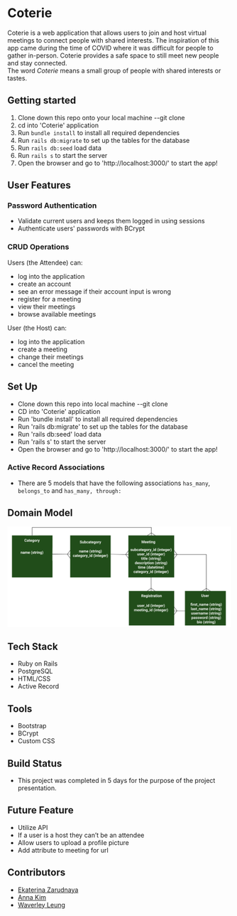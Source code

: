 # Coterie
Coterie is a web application that allows users to join and host virtual meetings to connect people with shared interests.
The inspiration of this app came during the time of COVID where it was difficult for people to gather in-person. Coterie provides a safe space to still meet new people and stay connected.  
The word *Coterie* means a small group of people with shared interests or tastes.

## Getting started
1. Clone down this repo onto your local machine --git clone
2. cd into 'Coterie' application
3. Run ```bundle install``` to install all required dependencies
4. Run ```rails db:migrate``` to set up the tables for the database
5. Run ```rails db:seed``` load data
6. Run ```rails s``` to start the server
7. Open the browser and go to 'http://localhost:3000/' to start the app!

## User Features

### Password Authentication
 * Validate current users and keeps them logged in using sessions
 * Authenticate users' passwords with BCrypt

### CRUD Operations
 Users (the Attendee) can:
  * log into the application
  * create an account
  * see an error message if their account input is wrong
  * register for a meeting
  * view their meetings
  * browse available meetings

 User (the Host) can:
  * log into the application
  * create a meeting
  * change their meetings
  * cancel the meeting
  
## Set Up
 * Clone down this repo into local machine --git clone <git repository>
 * CD into 'Coterie' application
 * Run 'bundle install' to install all required dependencies
 * Run 'rails db:migrate' to set up the tables for the database
 * Run 'rails db:seed' load data
 * Run 'rails s' to start the server
 * Open the browser and go to 'http://localhost:3000/' to start the app!

### Active Record Associations
 * There are 5 models that have the following associations ```has_many```, ```belongs_to``` and ```has_many, through: ```

## Domain Model
<img src='./image/Coterie_ERD.png'> </img>
 
## Tech Stack
 * Ruby on Rails
 * PostgreSQL
 * HTML/CSS
 * Active Record

## Tools
 * Bootstrap
 * BCrypt
 * Custom CSS

## Build Status
 * This project was completed in 5 days for the purpose of the project presentation.

## Future Feature
 * Utilize API
 * If a user is a host they can’t be an attendee
 * Allow users to upload a profile picture
 * Add attribute to meeting for url

## Contributors
 * [Ekaterina Zarudnaya](https://github.com/Elronia)
 * [Anna Kim](https://github.com/iannakim)
 * [Waverley Leung](https://github.com/wlcreate)
 

